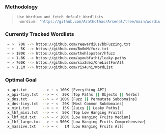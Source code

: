 ### Methodology
> ```bash
> Use Wordium and fetch default Wordlists
>  wordium: 'https://github.com/Azathothas/Arsenal/tree/main/wordium'
> ```
### Currently Tracked Wordlists
```bash
 ~ >  70K --> https://github.com/reewardius/bbFuzzing.txt
 ~ >   5K --> https://github.com/Bo0oM/fuzz.txt
 ~ > 180K --> https://github.com/thehlopster/hfuzz
 ~ > 1.8K --> https://github.com/ayoubfathi/leaky-paths
 ~ > 760K --> https://github.com/six2dez/OneListForAll
 ~ > 1.1M --> https://github.com/rix4uni/WordList
```
### Optimal Goal
```bash
 x_api.txt       --> ~ < 100K [Everything API]
 x_api-tiny.txt  --> ~ <  20K [Top Paths || Objects || Verbs]
 x_dns.txt       --> ~ < 100K [Fuzz || Permutate Subdomains]
 x_dns-tiny.txt  --> ~ <  20K [Most Common Subdomains]
 x_mini.txt      --> ~ <  15K [Juicy || Leaky Paths]
 x_lhf_mini.txt  --> ~ <  50K [Top Low Hanging Fruits]
 x_lhf_mid.txt   --> ~ < 100K [Low Hanging Fruits Medium]
 x_lhf_large.txt --> ~ < 500K [Low Hanging Fruits Comprehensive]
 x_massive.txt   --> ~ <   1M [Low Hanging Fruits All]
```
